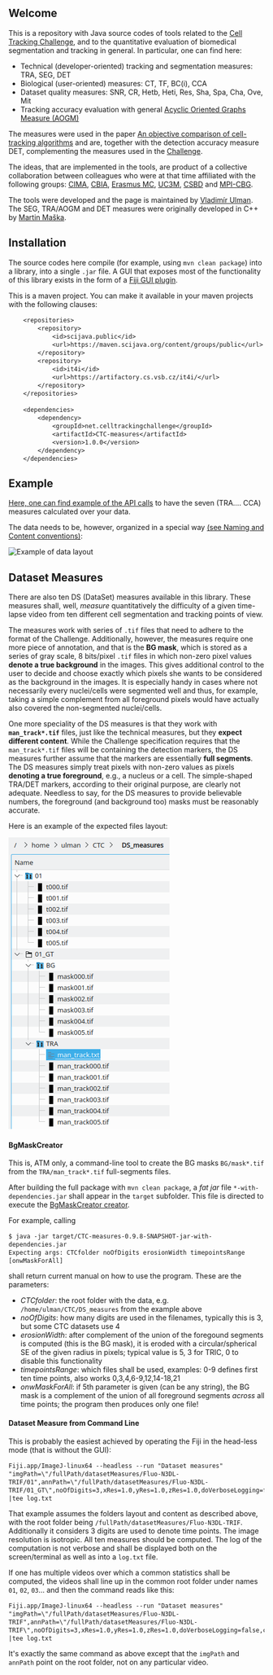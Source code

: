 Welcome
-------
This is a repository with Java source codes of tools related to the [Cell Tracking Challenge](http://www.celltrackingchallenge.net), and to the quantitative evaluation of biomedical segmentation and tracking in general.
In particular, one can find here:

* Technical (developer-oriented) tracking and segmentation measures: TRA, SEG, DET
* Biological (user-oriented) measures: CT, TF, BC(i), CCA
* Dataset quality measures: SNR, CR, Hetb, Heti, Res, Sha, Spa, Cha, Ove, Mit
* Tracking accuracy evaluation with general [Acyclic Oriented Graphs Measure (AOGM)](http://journals.plos.org/plosone/article?id=10.1371/journal.pone.0144959)

The measures were used in the paper [An objective comparison of cell-tracking algorithms](http://dx.doi.org/10.1038/nmeth.4473) and are,
together with the detection accuracy measure DET, complementing the measures used in the [Challenge](http://www.celltrackingchallenge.net).

The ideas, that are implemented in the tools, are product of a collective collaboration between colleagues who
were at that time affiliated with the following groups: [CIMA](http://www.cima.es),
[CBIA](http://cbia.fi.muni.cz), [Erasmus MC](https://www.erasmusmc.nl/oic/?lang=en), [UC3M](https://www.uc3m.es),
[CSBD](http://www.csbdresden.de/) and [MPI-CBG](http://mpi-cbg.de).

The tools were developed and the page is maintained by [Vladimír Ulman](http://www.fi.muni.cz/~xulman/).
The SEG, TRA/AOGM and DET measures were originally developed in C++ by [Martin Maška](http://cbia.fi.muni.cz/).


Installation
------------
The source codes here compile (for example, using `mvn clean package`) into a library,
into a single `.jar` file. A GUI that exposes most of the functionality of this library exists
in the form of a [Fiji GUI plugin](https://github.com/CellTrackingChallenge/fiji-plugins).

This is a maven project. You can make it available in your maven projects with the following clauses:
```
	<repositories>
		<repository>
			<id>scijava.public</id>
			<url>https://maven.scijava.org/content/groups/public</url>
		</repository>
		<repository>
			<id>it4i</id>
			<url>https://artifactory.cs.vsb.cz/it4i/</url>
		</repository>
	</repositories>

	<dependencies>
		<dependency>
			<groupId>net.celltrackingchallenge</groupId>
			<artifactId>CTC-measures</artifactId>
			<version>1.0.0</version>
		</dependency>
	</dependencies>
```


Example
-------
[Here, one can find example of the API calls](https://github.com/CellTrackingChallenge/measures/blob/e4ac070475b7c50d0d89aecf3c4e74396437eda4/src/test/java/net/celltrackingchallenge/measures/TestMeasures.java#L74) to have the seven (TRA.... CCA) measures calculated over your data.

The data needs to be, however, organized in a special way [(see Naming and Content conventions)](http://public.celltrackingchallenge.net/documents/Naming%20and%20file%20content%20conventions.pdf):

![Example of data layout](src/test/java/net/celltrackingchallenge/measures/test_data.png)


Dataset Measures
----------------
There are also ten DS (DataSet) measures available in this library. These measures shall, well, *measure* quantitatively
the difficulty of a given time-lapse video from ten different cell segmentation and tracking points of view.

The measures work with series of `.tif` files that need to adhere to the format of the Challenge. Additionally, however,
the measures require one more piece of annotation, and that is the **BG mask**, which is stored as a series of gray scale,
8 bits/pixel `.tif` files in which non-zero pixel values **denote a true background** in the images. This gives additional
control to the user to decide and choose exactly which pixels she wants to be considered as the background in the images.
It is especially handy in cases where not necessarily every nuclei/cells were segmented well and thus, for example,
taking a simple complement from all foreground pixels would have actually also covered the non-segmented nuclei/cells.

One more speciality of the DS measures is that they work with **`man_track*.tif`** files, just like the technical measures,
but they **expect different content**. While the Challenge specification requires that the `man_track*.tif` files will
be containing the detection markers, the DS measures further assume that the markers are essentially **full segments**.
The DS measures simply treat pixels with non-zero values as pixels **denoting a true foreground**, e.g., a nucleus or a cell.
The simple-shaped TRA/DET markers, according to their original purpose, are clearly not adequate. Needless to say, for the
DS measures to provide believable numbers, the foreground (and background too) masks must be reasonably accurate.

Here is an example of the expected files layout:

![Example of data layout](src/test/java/net/celltrackingchallenge/measures/DS_data.png)

#### BgMaskCreator
This is, ATM only, a command-line tool to create the BG masks `BG/mask*.tif` from the `TRA/man_track*.tif` full-segments files.

After building the full package with `mvn clean package`, a *fat jar* file `*-with-dependencies.jar` shall appear in the `target` subfolder.
This file is directed to execute the [BgMaskCreator creator](https://github.com/CellTrackingChallenge/measures/blob/master/src/main/java/net/celltrackingchallenge/measures/util/BgMaskCreator.java).

For example, calling

```
$ java -jar target/CTC-measures-0.9.8-SNAPSHOT-jar-with-dependencies.jar
Expecting args: CTCfolder noOfDigits erosionWidth timepointsRange [onwMaskForAll]
```

shall return current manual on how to use the program. These are the parameters:

- *CTCfolder*: the root folder with the data, e.g. `/home/ulman/CTC/DS_measures` from the example above
- *noOfDigits*: how many digits are used in the filenames, typically this is 3, but some CTC datasets use 4
- *erosionWidth*: after complement of the union of the foregound segments is computed (this is the BG mask), it is eroded with
                a circular/spherical SE of the given radius in pixels; typical value is 5, 3 for TRIC, 0 to disable this functionality
- *timepointsRange*: which files shall be used, examples: 0-9 defines first ten time points, also works 0,3,4,6-9,12,14-18,21
- *onwMaskForAll*: if 5th parameter is given (can be any string), the BG mask is a complement of the union of all foreground segments
                 *across* all time points; the program then produces only one file!

#### Dataset Measure from Command Line
This is probably the easiest achieved by operating the Fiji in the head-less mode (that is without the GUI):

```
Fiji.app/ImageJ-linux64 --headless --run "Dataset measures" "imgPath=\"/fullPath/datasetMeasures/Fluo-N3DL-TRIF/01",annPath=\"/fullPath/datasetMeasures/Fluo-N3DL-TRIF/01_GT\",noOfDigits=3,xRes=1.0,yRes=1.0,zRes=1.0,doVerboseLogging=false,calcSNR=true,calcCR=true,calcHeti=true,calcHetb=true,calcRes=true,calcSha=true,calcSpa=true,calcCha=true,calcOve=true,calcMit=true" |tee log.txt
```

That example assumes the folders layout and content as described above, with the root folder being `/fullPath/datasetMeasures/Fluo-N3DL-TRIF`.
Additionally it considers 3 digits are used to denote time points. The image resolution is isotropic. All ten measures should be computed.
The log of the computation is not verbose and shall be displayed both on the screen/terminal as well as into a `log.txt` file.

If one has multiple videos over which a common statistics shall be computed, the videos shall line up in the common root folder
under names `01`, `02`, `03`... and then the command reads like this:

```
Fiji.app/ImageJ-linux64 --headless --run "Dataset measures" "imgPath=\"/fullPath/datasetMeasures/Fluo-N3DL-TRIF",annPath=\"/fullPath/datasetMeasures/Fluo-N3DL-TRIF\",noOfDigits=3,xRes=1.0,yRes=1.0,zRes=1.0,doVerboseLogging=false,calcSNR=true,calcCR=true,calcHeti=true,calcHetb=true,calcRes=true,calcSha=true,calcSpa=true,calcCha=true,calcOve=true,calcMit=true" |tee log.txt
```

It's exactly the same command as above except that the `imgPath` and `annPath` point on the root folder, not on any particular video.
